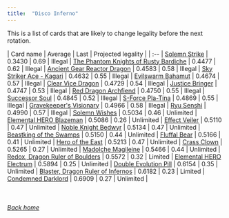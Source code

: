 ```yaml
---
title:  "Disco Inferno"
---
```


This is a list of cards that are likely to change legality before the next rotation.

| Card name | Average | Last | Projected legality |
| :-- |
[Solemn Strike](https://db.ygoprodeck.com/card/?search=Solemn%20Strike) | 0.3430 | 0.69 | Illegal |
[The Phantom Knights of Rusty Bardiche](https://db.ygoprodeck.com/card/?search=The%20Phantom%20Knights%20of%20Rusty%20Bardiche) | 0.4477 | 0.62 | Illegal |
[Ancient Gear Reactor Dragon](https://db.ygoprodeck.com/card/?search=Ancient%20Gear%20Reactor%20Dragon) | 0.4583 | 0.58 | Illegal |
[Sky Striker Ace - Kagari](https://db.ygoprodeck.com/card/?search=Sky%20Striker%20Ace%20-%20Kagari) | 0.4632 | 0.55 | Illegal |
[Evilswarm Bahamut](https://db.ygoprodeck.com/card/?search=Evilswarm%20Bahamut) | 0.4674 | 0.57 | Illegal |
[Clear Vice Dragon](https://db.ygoprodeck.com/card/?search=Clear%20Vice%20Dragon) | 0.4729 | 0.54 | Illegal |
[Justice Bringer](https://db.ygoprodeck.com/card/?search=Justice%20Bringer) | 0.4747 | 0.53 | Illegal |
[Red Dragon Archfiend](https://db.ygoprodeck.com/card/?search=Red%20Dragon%20Archfiend) | 0.4750 | 0.55 | Illegal |
[Successor Soul](https://db.ygoprodeck.com/card/?search=Successor%20Soul) | 0.4845 | 0.52 | Illegal |
[S-Force Pla-Tina](https://db.ygoprodeck.com/card/?search=S-Force%20Pla-Tina) | 0.4869 | 0.55 | Illegal |
[Gravekeeper's Visionary](https://db.ygoprodeck.com/card/?search=Gravekeeper's%20Visionary) | 0.4966 | 0.58 | Illegal |
[Ryu Senshi](https://db.ygoprodeck.com/card/?search=Ryu%20Senshi) | 0.4990 | 0.57 | Illegal |
[Solemn Wishes](https://db.ygoprodeck.com/card/?search=Solemn%20Wishes) | 0.5034 | 0.46 | Unlimited |
[Elemental HERO Blazeman](https://db.ygoprodeck.com/card/?search=Elemental%20HERO%20Blazeman) | 0.5086 | 0.26 | Unlimited |
[Effect Veiler](https://db.ygoprodeck.com/card/?search=Effect%20Veiler) | 0.5110 | 0.47 | Unlimited |
[Noble Knight Bedwyr](https://db.ygoprodeck.com/card/?search=Noble%20Knight%20Bedwyr) | 0.5134 | 0.47 | Unlimited |
[Beastking of the Swamps](https://db.ygoprodeck.com/card/?search=Beastking%20of%20the%20Swamps) | 0.5150 | 0.44 | Unlimited |
[Fluffal Bear](https://db.ygoprodeck.com/card/?search=Fluffal%20Bear) | 0.5166 | 0.41 | Unlimited |
[Hero of the East](https://db.ygoprodeck.com/card/?search=Hero%20of%20the%20East) | 0.5213 | 0.47 | Unlimited |
[Crass Clown](https://db.ygoprodeck.com/card/?search=Crass%20Clown) | 0.5265 | 0.27 | Unlimited |
[Madolche Magileine](https://db.ygoprodeck.com/card/?search=Madolche%20Magileine) | 0.5466 | 0.44 | Unlimited |
[Redox, Dragon Ruler of Boulders](https://db.ygoprodeck.com/card/?search=Redox,%20Dragon%20Ruler%20of%20Boulders) | 0.5572 | 0.32 | Limited |
[Elemental HERO Electrum](https://db.ygoprodeck.com/card/?search=Elemental%20HERO%20Electrum) | 0.5894 | 0.25 | Unlimited |
[Double Evolution Pill](https://db.ygoprodeck.com/card/?search=Double%20Evolution%20Pill) | 0.6154 | 0.35 | Unlimited |
[Blaster, Dragon Ruler of Infernos](https://db.ygoprodeck.com/card/?search=Blaster,%20Dragon%20Ruler%20of%20Infernos) | 0.6182 | 0.23 | Limited |
[Condemned Darklord](https://db.ygoprodeck.com/card/?search=Condemned%20Darklord) | 0.6909 | 0.27 | Unlimited |

<br>

###### [Back home](index)